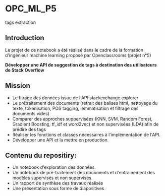 # OPC_ML_P5
tags extraction  

## Introduction  
Le projet de ce notebook a été réalisé dans le cadre de la formation d'ingénieur machine learning proposé par Openclassrooms (projet n°5)  

**Développer une API de suggestion de tags à destination des utilisateurs de Stack Overflow**   

## Mission
* Le fitrage des données issue de l'API stackexchange explorer
* Le prétraitement des documents (retrait des balises html, nettoyage du texte, tokenisation, POS tagging, lemmatisation et filtrage des documents vides)
* Comparer des approches suppervisées (KNN, SVM, Random Forest, Gradient Boosting, tf_idf et word2vec) et non supervisées (LDA) afin de prédire des tags
* Réaliser les fonctions et classes nécessaires à l'implémentation de l'API.
* Développer une API et la mettre en production.  

## Contenu du repositiry:
* Un notebook d'exploration des données.
* Un notebook de pré-traitement des documents et d'entrainement des modèles supervisés et non supervisés.
* Un rapport de synthèse des travaux réalisés
* Une présentation sous forme de diapositives

